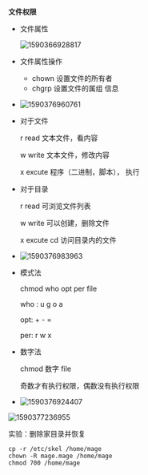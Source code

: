**文件权限**

* 文件属性

  ![1590366928817](C:\Users\hl2333\AppData\Roaming\Typora\typora-user-images\1590366928817.png)

* 文件属性操作

  * chown 设置文件的所有者
  * chgrp 设置文件的属组 信息

* ![1590376960761](C:\Users\hl2333\AppData\Roaming\Typora\typora-user-images\1590376960761.png)

* 对于文件

  r read 文本文件，看内容

  w write 文本文件，修改内容

  x excute 程序（二进制，脚本）， 执行

* 对于目录

  r read 可浏览文件列表

  w write 可以创建，删除文件

  x excute  cd 访问目录内的文件

* ![1590376983963](C:\Users\hl2333\AppData\Roaming\Typora\typora-user-images\1590376983963.png)

* 模式法

  chmod who opt per file

  who : u g o a

  opt: + - =

  per: r w x 

* 数字法

  chmod 数字 file

  奇数才有执行权限，偶数没有执行权限

* ![1590376924407](C:\Users\hl2333\AppData\Roaming\Typora\typora-user-images\1590376924407.png)

![1590377236955](C:\Users\hl2333\AppData\Roaming\Typora\typora-user-images\1590377236955.png)

实验：删除家目录并恢复

```
cp -r /etc/skel /home/mage
chown -R mage.mage /home/mage
chmod 700 /home/mage
```

